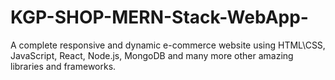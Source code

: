 # KGP-SHOP-MERN-Stack-WebApp-
A complete responsive and dynamic e-commerce website using HTML\CSS, JavaScript, React, Node.js, MongoDB and many more other amazing libraries and frameworks.
